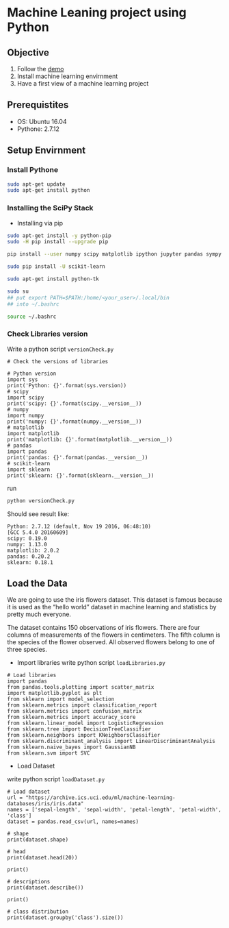 # Machine Leaning project using Python

## Objective
1. Follow the <a href="http://machinelearningmastery.com/machine-learning-in-python-step-by-step/">demo</a>
2. Install machine learning envirnment
3. Have a first view of a machine learning project

## Prerequistites

* OS: Ubuntu 16.04
* Pythone: 2.7.12

## Setup Envirnment

### Install Pythone
```bash
sudo apt-get update
sudo apt-get install python
```

### Installing the SciPy Stack

* Installing via pip
```bash
sudo apt-get install -y python-pip
sudo -H pip install --upgrade pip

pip install --user numpy scipy matplotlib ipython jupyter pandas sympy nose

sudo pip install -U scikit-learn

sudo apt-get install python-tk

sudo su
## put export PATH=$PATH:/home/<your_user>/.local/bin
## into ~/.bashrc

source ~/.bashrc
```

### Check Libraries version

Write a python script `versionCheck.py`
```
# Check the versions of libraries

# Python version
import sys
print('Python: {}'.format(sys.version))
# scipy
import scipy
print('scipy: {}'.format(scipy.__version__))
# numpy
import numpy
print('numpy: {}'.format(numpy.__version__))
# matplotlib
import matplotlib
print('matplotlib: {}'.format(matplotlib.__version__))
# pandas
import pandas
print('pandas: {}'.format(pandas.__version__))
# scikit-learn
import sklearn
print('sklearn: {}'.format(sklearn.__version__))
```
 
run
```bash
python versionCheck.py
```

Should see result like:
```
Python: 2.7.12 (default, Nov 19 2016, 06:48:10) 
[GCC 5.4.0 20160609]
scipy: 0.19.0
numpy: 1.13.0
matplotlib: 2.0.2
pandas: 0.20.2
sklearn: 0.18.1
```

## Load the Data
We are going to use the iris flowers dataset. This dataset is famous because it is used as the “hello world” dataset in machine learning and statistics by pretty much everyone.

The dataset contains 150 observations of iris flowers. There are four columns of measurements of the flowers in centimeters. The fifth column is the species of the flower observed. All observed flowers belong to one of three species.

* Import libraries
write python script `loadLibraries.py`
```
# Load libraries
import pandas
from pandas.tools.plotting import scatter_matrix
import matplotlib.pyplot as plt
from sklearn import model_selection
from sklearn.metrics import classification_report
from sklearn.metrics import confusion_matrix
from sklearn.metrics import accuracy_score
from sklearn.linear_model import LogisticRegression
from sklearn.tree import DecisionTreeClassifier
from sklearn.neighbors import KNeighborsClassifier
from sklearn.discriminant_analysis import LinearDiscriminantAnalysis
from sklearn.naive_bayes import GaussianNB
from sklearn.svm import SVC
```

* Load Dataset

write python script `loadDataset.py`
```
# Load dataset
url = "https://archive.ics.uci.edu/ml/machine-learning-databases/iris/iris.data"
names = ['sepal-length', 'sepal-width', 'petal-length', 'petal-width', 'class']
dataset = pandas.read_csv(url, names=names)

# shape
print(dataset.shape)

# head
print(dataset.head(20))

print()

# descriptions
print(dataset.describe())

print()

# class distribution
print(dataset.groupby('class').size())

```